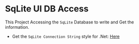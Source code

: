 # SqLite UI DB Access

This Project Accessing the `SqLite` Database to write and Get the information.

- Get the `SqLite Connection String` style for .Net: [Here](https://www.connectionstrings.com/sqlite/)

